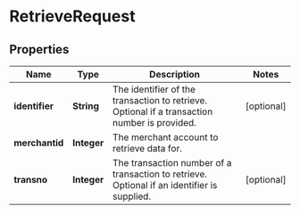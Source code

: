 

# RetrieveRequest


## Properties

Name | Type | Description | Notes
------------ | ------------- | ------------- | -------------
**identifier** | **String** | The identifier of the transaction to retrieve. Optional if a transaction number is provided. |  [optional]
**merchantid** | **Integer** | The merchant account to retrieve data for. | 
**transno** | **Integer** | The transaction number of a transaction to retrieve. Optional if an identifier is supplied. |  [optional]



